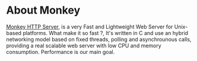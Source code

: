 # About Monkey

[Monkey HTTP Server](http://monkey-project.com), is a very Fast and Lightweight Web Server for Unix-based platforms. What make it so fast ?, It's written in C and use an hybrid networking model based on fixed threads, polling and asynchrounous calls, providing a real scalable web server with low CPU and memory consumption. Performance is our main goal.
